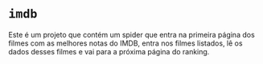 # `imdb`

Este é um projeto que contém um spider que entra na primeira página dos filmes com as melhores notas do IMDB, entra nos filmes listados, lê os dados desses filmes e vai para a próxima página do ranking.